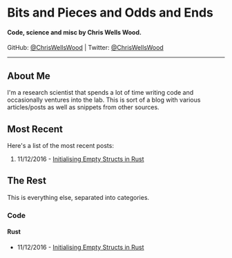 # Bits and Pieces and Odds and Ends

#### Code, science and misc by Chris Wells Wood.

GitHub: [@ChrisWellsWood](https://github.com/ChrisWellsWood) \| Twitter: [@ChrisWellsWood](https://twitter.com/ChrisWellsWood)

---

## About Me

I'm a research scientist that spends a lot of time writing code and occasionally ventures into the lab. This is sort of a blog with various articles/posts as well as snippets from other sources.

## Most Recent

Here's a list of the most recent posts:

1. 11/12/2016 - [Initialising Empty Structs in Rust](posts/code/rust/2016_12_11_empty_rust_structs.md)

## The Rest

This is everything else, separated into categories.

### Code

#### Rust

* 11/12/2016 - [Initialising Empty Structs in Rust](posts/code/rust/2016_12_11_empty_rust_structs.md)
